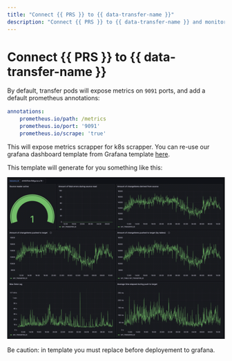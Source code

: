 ```yaml
---
title: "Connect {{ PRS }} to {{ data-transfer-name }}"
description: "Connect {{ PRS }} to {{ data-transfer-name }} and monitor your transfer details in {{ PRS }}"
---
```


# Connect {{ PRS }} to {{ data-transfer-name }}

By default, transfer pods will expose metrics on `9091` ports, and add a default prometheus annotations:

```yaml
annotations:
    prometheus.io/path: /metrics
    prometheus.io/port: '9091'
    prometheus.io/scrape: 'true'
```

This will expose metrics scrapper for k8s scrapper. You can re-use our grafana dashboard template from Grafana template [here](https://github.com/doublecloud/transfer/blob/main/assets/grafana.tmpl.json).

This template will generate for you something like this:

![demo_grafana_dashboard.png](../_assets/demo_grafana_dashboard.png)

Be caution: in template you must replace **<Your-Prometheus-source-ID>** before deployement to grafana.
